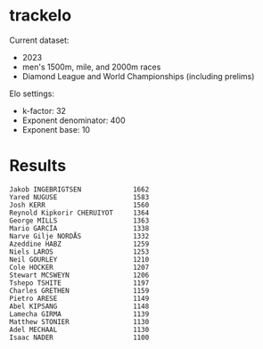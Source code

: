 # trackelo

Current dataset:
- 2023
- men's 1500m, mile, and 2000m races
- Diamond League and World Championships (including prelims)

Elo settings:
- k-factor: 32
- Exponent denominator: 400
- Exponent base: 10

# Results

```
Jakob INGEBRIGTSEN             1662
Yared NUGUSE                   1583
Josh KERR                      1560
Reynold Kipkorir CHERUIYOT     1364
George MILLS                   1363
Mario GARCÍA                   1338
Narve Gilje NORDÅS             1332
Azeddine HABZ                  1259
Niels LAROS                    1253
Neil GOURLEY                   1210
Cole HOCKER                    1207
Stewart MCSWEYN                1206
Tshepo TSHITE                  1197
Charles GRETHEN                1159
Pietro ARESE                   1149
Abel KIPSANG                   1148
Lamecha GIRMA                  1139
Matthew STONIER                1130
Adel MECHAAL                   1130
Isaac NADER                    1100
```
